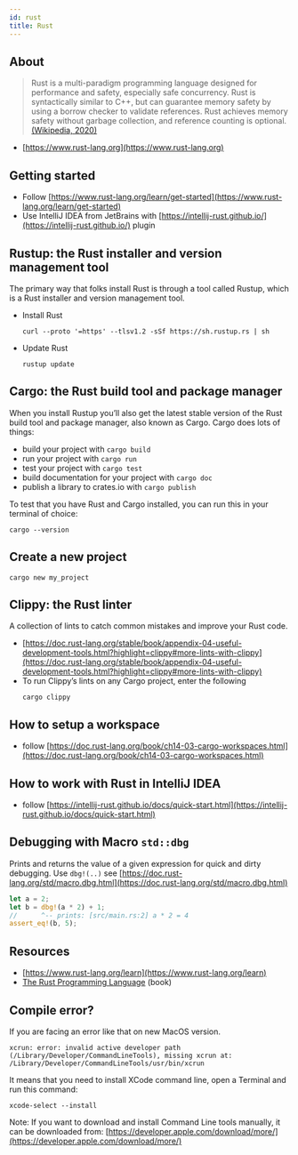 ```yaml
---
id: rust
title: Rust
---
```


## About

> Rust is a multi-paradigm programming language designed for performance and safety, especially safe concurrency. Rust is syntactically similar to C++, but can guarantee memory safety by using a borrow checker to validate references. Rust achieves memory safety without garbage collection, and reference counting is optional.
> [(Wikipedia, 2020)](<https://en.wikipedia.org/wiki/Rust_(programming_language)>)

- [https://www.rust-lang.org](https://www.rust-lang.org)

## Getting started

- Follow [https://www.rust-lang.org/learn/get-started](https://www.rust-lang.org/learn/get-started)
- Use IntelliJ IDEA from JetBrains with [https://intellij-rust.github.io/](https://intellij-rust.github.io/) plugin

## Rustup: the Rust installer and version management tool

The primary way that folks install Rust is through a tool called Rustup, which is a Rust installer and version management tool.
- Install Rust
  ```shel
  curl --proto '=https' --tlsv1.2 -sSf https://sh.rustup.rs | sh
   ```
- Update Rust
  ```shell
  rustup update
  ```

## Cargo: the Rust build tool and package manager
When you install Rustup you’ll also get the latest stable version of the Rust build tool and package manager, also known as Cargo. Cargo does lots of things:

- build your project with `cargo build`
- run your project with `cargo run`
- test your project with `cargo test`
- build documentation for your project with `cargo doc`
- publish a library to crates.io with `cargo publish`

To test that you have Rust and Cargo installed, you can run this in your terminal of choice:
```shell
cargo --version
```

## Create a new project

```shell
cargo new my_project
```

## Clippy: the Rust linter
A collection of lints to catch common mistakes and improve your Rust code.

- [https://doc.rust-lang.org/stable/book/appendix-04-useful-development-tools.html?highlight=clippy#more-lints-with-clippy](https://doc.rust-lang.org/stable/book/appendix-04-useful-development-tools.html?highlight=clippy#more-lints-with-clippy)
- To run Clippy’s lints on any Cargo project, enter the following
  ```shell
  cargo clippy
  ```

## How to setup a workspace
- follow [https://doc.rust-lang.org/book/ch14-03-cargo-workspaces.html](https://doc.rust-lang.org/book/ch14-03-cargo-workspaces.html)

## How to work with Rust in IntelliJ IDEA
- follow [https://intellij-rust.github.io/docs/quick-start.html](https://intellij-rust.github.io/docs/quick-start.html)

## Debugging with Macro `std::dbg`
Prints and returns the value of a given expression for quick and dirty debugging.
Use `dbg!(..)` see [https://doc.rust-lang.org/std/macro.dbg.html](https://doc.rust-lang.org/std/macro.dbg.html)

```rust
let a = 2;
let b = dbg!(a * 2) + 1;
//      ^-- prints: [src/main.rs:2] a * 2 = 4
assert_eq!(b, 5);
```

## Resources

- [https://www.rust-lang.org/learn](https://www.rust-lang.org/learn)
- [The Rust Programming Language](https://doc.rust-lang.org/book/) (book)

## Compile error?

If you are facing an error like that on new MacOS version.
```shell
xcrun: error: invalid active developer path (/Library/Developer/CommandLineTools), missing xcrun at: /Library/Developer/CommandLineTools/usr/bin/xcrun
```
It means that you need to install XCode command line, open a Terminal and run this command:
```shell
xcode-select --install
```
Note:
If you want to download and install Command Line tools manually, it can be downloaded from: [https://developer.apple.com/download/more/](https://developer.apple.com/download/more/)

